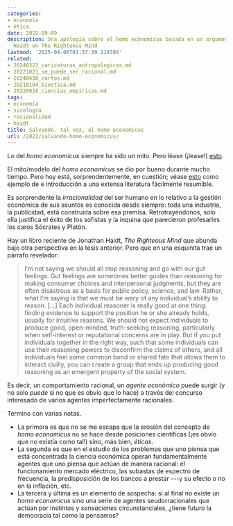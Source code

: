```yaml
---
categories:
- economía
- ética
date: 2022-09-09
description: Una apología sobre el homo economicus basada en un argumento de Jonathan
  Haidt en The Righteous Mind
lastmod: '2025-04-06T01:37:39.118393'
related:
- 20240322_caricaturas_antropologicas.md
- 20221021_se_puede_ser_racional.md
- 20240430_cortos.md
- 20210104_bioetica.md
- 20220916_ciencias_empiricas.md
tags:
- economía
- sicología
- racionalidad
- haidt
title: Salvando. tal vez, al homo economicus
url: /2022/salvando-homo-economicus/
---
```


Lo del _homo economicus_ siempre ha sido un mito. Pero léase (¡lease!) [esto](/2022/mitos-modelos/).

El mito/modelo del _homo economicus_ se dio por bueno durante mucho tiempo. Pero hoy está, sorprendentemente, en cuestión; véase [esto](https://nadaesgratis.es/admin/que-maximiza-el-homo-economicus-ii%c2%b9) como ejemplo de e introducción a una extensa literatura fácilmente resumible.

Es sorprendente la _irracionalidad_ del ser humano en lo relativo a la gestión económica de sus asuntos es conocida desde siempre: toda una industria, la publicidad, está construida sobre esa premisa. Retrotrayéndonos, solo ella justifica el éxito de los sofistas y la inquina que parecieron profesarles los caros Sócrates y Platón.

Hay un libro reciente de Jonathan Haidt, _The Righteous Mind_ que abunda bajo otra perspectiva en la tesis anterior. Pero que en una esquinita trae un párrafo revelador:

> I’m not saying we should all stop reasoning and go with our gut feelings. Gut feelings are sometimes better guides than reasoning for making consumer choices and interpersonal judgments, but they are often disastrous as a basis for public policy, science, and law. Rather, what I’m saying is that we must be wary of any individual’s ability to reason. [...] Each individual reasoner is really good at one thing: finding evidence to support the position he or she already holds, usually for intuitive reasons. We should not expect individuals to produce good, open-minded, truth-seeking reasoning, particularly when self-interest or reputational concerns are in play. But if you put individuals together in the right way, such that some individuals can use their reasoning powers to disconfirm the claims of others, and all individuals feel some common bond or shared fate that allows them to interact civilly, you can create a group that ends up producing good reasoning as an emergent property of the social system.

Es decir, un comportamiento racional, un _agente económico_ puede surgir (y no solo _puede_ si no que es obvio que lo hace) a través del concurso interesado de varios agentes imperfectamente racionales.

Termino con varias notas.

* La primera es que no se me escapa que la erosión del concepto de _homo economicus_ no se hace desde posiciones científicas (¡es obvio que no existía como tal!) sino, más bien, _éticas_.
* La segunda es que en el estudio de los problemas que uno piensa que está concentrada la ciencia económica operan fundamentalmente agentes que uno piensa que actúan de manera racional: el funcionamiento mercado eléctrico, las subastas de espectro de frecuencia, la predisposición de los bancos a prestar ---y su efecto o no en la inflación, etc.
* La tercera y última es un elemento de sospecha: si al final no existe un _homo economicus_ sino una serie de agentes seudorracionales que actúan por instintos y _sensaciones_ circunstanciales, ¿tiene futuro la democracia tal como la pensamos?